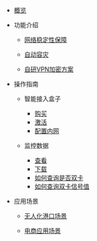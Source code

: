 * [概览](/accessgw/README.md)

* 功能介绍

  * [网络稳定性保障](/accessgw/function/stability.md)
  
  * [自动容灾](/accessgw/function/recovery.md)

  * [自研VPN加密方案](/accessgw/function/VPN.md)

* 操作指南 

  * 智能接入盒子  
  
     * [购买](/accessgw/guide/buy)
     * [激活](/accessgw/guide/activate)
     * [配置内网](/accessgw/guideLAN.md)

  * 监控数据

      * [查看]( /accessgw/guide/check)
      * [下载](/accessgw/guide/download)
      * [如何查询是否双卡](/accessgw/guide/dual-sim.md)
      * [如何查询双卡信号值](/accessgw/guide/signal.md)
* 应用场景   
  * [无人化港口场景](/accessgw/strategy/port.md)
  
  * [电商应用场景](/accessgw/strategy/ecommerce.md)

